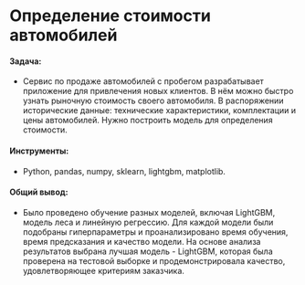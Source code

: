 # Определение стоимости автомобилей

#### Задача: 
- Сервис по продаже автомобилей с пробегом разрабатывает приложение для привлечения новых клиентов. В нём можно быстро узнать рыночную стоимость своего автомобиля. В распоряжении исторические данные: технические характеристики, комплектации и цены автомобилей. Нужно построить модель для определения стоимости.

#### Инструменты:
- Python, pandas, numpy, sklearn, lightgbm, matplotlib.

#### Общий вывод:
- Было проведено обучение разных моделей, включая LightGBM, модель леса и линейную регрессию. Для каждой модели были подобраны гиперпараметры и проанализировано время обучения, время предсказания и качество модели.
На основе анализа результатов выбрана лучшая модель - LightGBM, которая была проверена на тестовой выборке и продемонстрировала качество, удовлетворяющее критериям заказчика.

